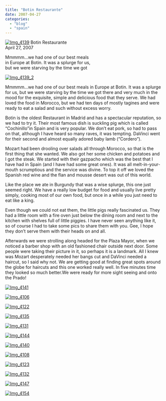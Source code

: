 ```yaml
---
title: "Botin Restaurante"
date: 2007-04-27
categories: 
  - "blog"
  - "spain"
---
```


 [![Img_4139](https://pub-ac94b3f306b24c0dba4238943c97f2e1.r2.dev/soultravelers3/images/2008/03/24/img_4139.png "Img_4139")](https://pub-ac94b3f306b24c0dba4238943c97f2e1.r2.dev/photos/uncategorized/2008/03/24/img_4139.png) Botin Restaurante  
April 27, 2007

Mmmmm...we had one of our best meals  
in Europe at Botin. It was a splurge for us,  
but we were starving by the time we got  

<!--more-->

[![Img_4139_2](https://pub-ac94b3f306b24c0dba4238943c97f2e1.r2.dev/soultravelers3/images/2008/03/24/img_4139_2.png "Img_4139_2")](https://pub-ac94b3f306b24c0dba4238943c97f2e1.r2.dev/photos/uncategorized/2008/03/24/img_4139_2.png)

  
Mmmmm...we had one of our best meals in Europe at Botin. It was a splurge for us, but we were starving by the time we got there and very much in the mood for the exquisite, simple and delicious food that they serve. We had loved the food in Morocco, but we had ten days of mostly tagines and were ready to eat a salad and such without excess worry.

Botin is the oldest Restaurant in Madrid and has a spectacular reputation, so we had to try it. Their most famous dish is suckling pig which is called “Cochinillo”in Spain and is very popular. We don’t eat pork, so had to pass on that, although I have heard so many raves, it was tempting. DaVinci went for their second and almost equally adored baby lamb (“Cordero”).

Mozart had been drooling over salads all through Morocco, so that is the first thing that she wanted. We also got her some chicken and potatoes and I got the steak. We started with their gazpacho which was the best that I have had in Spain (and I have had some great ones). It was all melt-in-your-mouth scrumptious and the service was divine. To top it off we loved the Spanish red wine and the flan and mousse desert was out of this world.

Like the place we ate in Burgundy that was a wise splurge, this one just seemed right. We have a really low budget for food and usually live pretty simply, cooking most of our own food, but once in a while you just need to eat like a king.

Even though we could not eat them, the little pigs really fascinated us. They had a little room with a fire oven just below the dining room and next to the kitchen with shelves full of little piggies. I have never seen anything like it, so of course I had to take some pics to share them with you. Gee, I hope they don’t serve them with their heads on and all.

Afterwards we were strolling along headed for the Plaza Mayor, when we noticed a barber shop with an old fashioned chair outside next door. Some people were taking their picture in it, so perhaps it is a landmark. All I knew was Mozart desperately needed her bangs cut and DaVinci needed a haircut, so I said why not. We are getting good at finding great spots around the globe for haircuts and this one worked really well. In five minutes time they looked so much better.We were ready for more sight seeing and onto the Prado!

[![Img_4141](https://pub-ac94b3f306b24c0dba4238943c97f2e1.r2.dev/soultravelers3/images/2008/03/24/img_4141.png "Img_4141")](https://pub-ac94b3f306b24c0dba4238943c97f2e1.r2.dev/photos/uncategorized/2008/03/24/img_4141.png)

[![Img_4106](https://pub-ac94b3f306b24c0dba4238943c97f2e1.r2.dev/soultravelers3/images/2008/03/24/img_4106.png "Img_4106")](https://pub-ac94b3f306b24c0dba4238943c97f2e1.r2.dev/photos/uncategorized/2008/03/24/img_4106.png)

[![Img_4122](https://pub-ac94b3f306b24c0dba4238943c97f2e1.r2.dev/soultravelers3/images/2008/03/24/img_4122.png "Img_4122")](https://pub-ac94b3f306b24c0dba4238943c97f2e1.r2.dev/photos/uncategorized/2008/03/24/img_4122.png)

[![Img_4135](https://pub-ac94b3f306b24c0dba4238943c97f2e1.r2.dev/soultravelers3/images/2008/03/24/img_4135.png "Img_4135")](https://pub-ac94b3f306b24c0dba4238943c97f2e1.r2.dev/photos/uncategorized/2008/03/24/img_4135.png)

[![Img_4131](https://pub-ac94b3f306b24c0dba4238943c97f2e1.r2.dev/soultravelers3/images/2008/03/24/img_4131.png "Img_4131")](https://pub-ac94b3f306b24c0dba4238943c97f2e1.r2.dev/photos/uncategorized/2008/03/24/img_4131.png)

[![Img_4144](https://pub-ac94b3f306b24c0dba4238943c97f2e1.r2.dev/soultravelers3/images/2008/03/24/img_4144.png "Img_4144")](https://pub-ac94b3f306b24c0dba4238943c97f2e1.r2.dev/photos/uncategorized/2008/03/24/img_4144.png)

[![Img_4140](https://pub-ac94b3f306b24c0dba4238943c97f2e1.r2.dev/soultravelers3/images/2008/03/24/img_4140.png "Img_4140")](https://pub-ac94b3f306b24c0dba4238943c97f2e1.r2.dev/photos/uncategorized/2008/03/24/img_4140.png)

[![Img_4108](https://pub-ac94b3f306b24c0dba4238943c97f2e1.r2.dev/soultravelers3/images/2008/03/24/img_4108.png "Img_4108")](https://pub-ac94b3f306b24c0dba4238943c97f2e1.r2.dev/photos/uncategorized/2008/03/24/img_4108.png)

[![Img_4123](https://pub-ac94b3f306b24c0dba4238943c97f2e1.r2.dev/soultravelers3/images/2008/03/24/img_4123.png "Img_4123")](https://pub-ac94b3f306b24c0dba4238943c97f2e1.r2.dev/photos/uncategorized/2008/03/24/img_4123.png)

[![Img_4132](https://pub-ac94b3f306b24c0dba4238943c97f2e1.r2.dev/soultravelers3/images/2008/03/24/img_4132.png "Img_4132")](https://pub-ac94b3f306b24c0dba4238943c97f2e1.r2.dev/photos/uncategorized/2008/03/24/img_4132.png)

[![Img_4147](https://pub-ac94b3f306b24c0dba4238943c97f2e1.r2.dev/soultravelers3/images/2008/03/24/img_4147.png "Img_4147")](https://pub-ac94b3f306b24c0dba4238943c97f2e1.r2.dev/photos/uncategorized/2008/03/24/img_4147.png)

[![Img_4154](https://pub-ac94b3f306b24c0dba4238943c97f2e1.r2.dev/soultravelers3/images/2008/03/24/img_4154.png "Img_4154")](https://pub-ac94b3f306b24c0dba4238943c97f2e1.r2.dev/photos/uncategorized/2008/03/24/img_4154.png)
